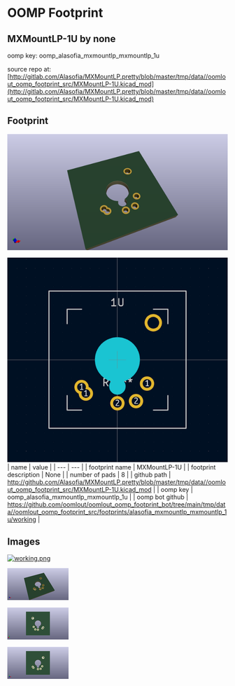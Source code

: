 # OOMP Footprint  
## MXMountLP-1U  by none  
  
oomp key: oomp_alasofia_mxmountlp_mxmountlp_1u  
  
source repo at: [http://gitlab.com/Alasofia/MXMountLP.pretty/blob/master/tmp/data//oomlout_oomp_footprint_src/MXMountLP-1U.kicad_mod](http://gitlab.com/Alasofia/MXMountLP.pretty/blob/master/tmp/data//oomlout_oomp_footprint_src/MXMountLP-1U.kicad_mod)  
## Footprint  
  
[![working_kicad_pcb_3d.png](working_kicad_pcb_3d_600.png)](working_kicad_pcb_3d.png)  
  
[![working.png](working_600.png)](working.png)  
| name | value | 
| --- | --- | 
| footprint name | MXMountLP-1U | 
| footprint description | None | 
| number of pads | 8 | 
| github path | http://github.com/Alasofia/MXMountLP.pretty/blob/master/tmp/data//oomlout_oomp_footprint_src/MXMountLP-1U.kicad_mod | 
| oomp key | oomp_alasofia_mxmountlp_mxmountlp_1u | 
| oomp bot github | https://github.com/oomlout/oomlout_oomp_footprint_bot/tree/main/tmp/data//oomlout_oomp_footprint_src/footprints/alasofia_mxmountlp_mxmountlp_1u/working | 
## Images  
  
[![working.png](working_140.png)](working.png)  
  
[![working_kicad_pcb_3d.png](working_kicad_pcb_3d_140.png)](working_kicad_pcb_3d.png)  
  
[![working_kicad_pcb_3d_back.png](working_kicad_pcb_3d_back_140.png)](working_kicad_pcb_3d_back.png)  
  
[![working_kicad_pcb_3d_front.png](working_kicad_pcb_3d_front_140.png)](working_kicad_pcb_3d_front.png)  
